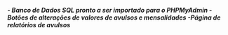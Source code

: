 ***- Banco de Dados SQL pronto a ser importado para o PHPMyAdmin
-Botões de alterações de valores de avulsos e mensalidades
-Página de relatórios de avulsos***
